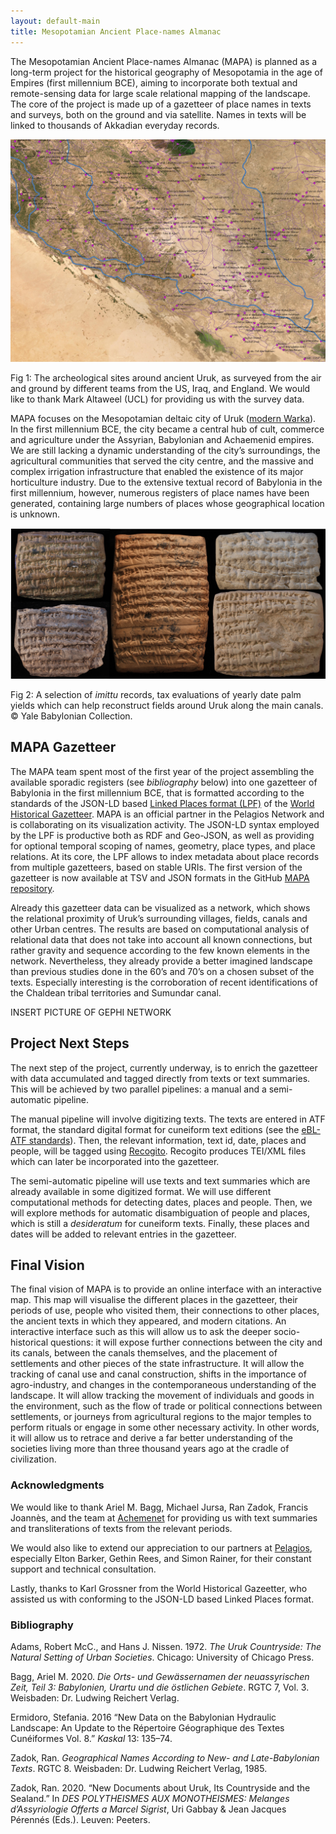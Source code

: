 ```yaml
---
layout: default-main
title: Mesopotamian Ancient Place-names Almanac
---
```


The Mesopotamian Ancient Place-names Almanac (MAPA) is planned as a long-term project for the historical geography of Mesopotamia in the age of Empires (first millennium BCE), aiming to incorporate both textual and remote-sensing data for large scale relational mapping of the landscape. The core of the project is made up of a gazetteer of place names in texts and surveys, both on the ground and via satellite. Names in texts will be linked to thousands of Akkadian everyday records.

![map of Uruk](/images/MAPA/Shay_2020_10_figure2_preview.jpeg)

<p class="fig">Fig 1: The archeological sites around ancient Uruk, as surveyed from the air and ground by different teams from the US, Iraq, and England. We would like to thank Mark Altaweel (UCL) for providing us with the survey data.</p>

MAPA focuses on the Mesopotamian deltaic city of Uruk ([modern Warka](https://pleiades.stoa.org/places/912986)). In the first millennium BCE, the city became a central hub of cult, commerce and agriculture under the Assyrian, Babylonian and Achaemenid empires. We are still lacking a dynamic understanding of the city’s surroundings, the agricultural communities that served the city centre, and the massive and complex irrigation infrastructure that enabled the existence of its major horticulture industry. Due to the extensive textual record of Babylonia in the first millennium, however, numerous registers of place names have been generated, containing large numbers of places whose geographical location is unknown.

![administrative texts mentioning locations around Uruk](/images/MAPA/imittu.jpg)

<p class="fig">Fig 2: A selection of <em>imittu</em> records, tax evaluations of yearly date palm yields which can help reconstruct fields around Uruk along the main canals. &copy; Yale Babylonian Collection.</p>

## MAPA Gazetteer

The MAPA team spent most of the first year of the project assembling the available sporadic registers (see *bibliography* below) into one gazetteer of Babylonia in the first millennium BCE, that is formatted according to the standards of the JSON-LD based [Linked Places format (LPF)](https://github.com/LinkedPasts/linked-places/blob/master/tsv_0.3.md) of the [World Historical Gazetteer](http://whgazetteer.org/). MAPA is an official partner in the Pelagios Network and is collaborating on its visualization activity. The JSON-LD syntax employed by the LPF is productive both as RDF and Geo-JSON, as well as providing for optional temporal scoping of names, geometry, place types, and place relations. At its core, the LPF allows to index metadata about place records from multiple gazetteers, based on stable URIs. The first version of the gazetteer is now available at TSV and JSON formats in the GitHub [MAPA repository](https://github.com/DigitalPasts/MAPA).

Already this gazetteer data can be visualized as a network, which shows the relational proximity of Uruk’s surrounding villages, fields, canals and other Urban centres. The results are based on computational analysis of relational data that does not take into account all known connections, but rather gravity and sequence according to the few known elements in the network. Nevertheless, they already provide a better imagined landscape than previous studies done in the 60’s and 70’s on a chosen subset of the texts. Especially interesting is the corroboration of recent identifications of the Chaldean tribal territories and Sumundar canal.

INSERT PICTURE OF GEPHI NETWORK

## Project Next Steps

The next step of the project, currently underway, is to enrich the gazetteer with data accumulated and tagged directly from texts or text summaries. This will be achieved by two parallel pipelines: a manual and a semi-automatic pipeline.

The manual pipeline will involve digitizing texts. The texts are entered in ATF format, the standard digital format for cuneiform text editions (see the [eBL-ATF standards](https://github.com/ElectronicBabylonianLiterature/ebl-api/blob/master/docs/ebl-atf.md)). Then, the relevant information, text id, date, places and people, will be tagged using [Recogito](https://wiki.digitalclassicist.org/Recogito). Recogito produces TEI/XML files which can later be incorporated into the gazetteer.

The semi-automatic pipeline will use texts and text summaries which are already available in some digitized format. We will use different computational methods for detecting dates, places and people. Then, we will explore methods for automatic disambiguation of people and places, which is still a *desideratum* for cuneiform texts. Finally, these places and dates will be added to relevant entries in the gazetteer.

## Final Vision

The final vision of MAPA is to provide an online interface with an interactive map. This map will visualise the different places in the gazetteer, their periods of use, people who visited them, their connections to other places, the ancient texts in which they appeared, and modern citations. An interactive interface such as this will allow us to ask the deeper socio-historical questions: it will expose further connections between the city and its canals, between the canals themselves, and the placement of settlements and other pieces of the state infrastructure. It will allow the tracking of canal use and canal construction, shifts in the importance of agro-industry, and changes in the contemporaneous understanding of the landscape. It will allow tracking the movement of individuals and goods in the environment, such as the flow of trade or political connections between settlements, or journeys from agricultural regions to the major temples to perform rituals or engage in some other necessary activity. In other words, it will allow us to retrace and derive a far better understanding of the societies living more than three thousand years ago at the cradle of civilization.

### Acknowledgments

We would like to thank Ariel M. Bagg, Michael Jursa, Ran Zadok, Francis Joannès, and the team at [Achemenet](http://www.achemenet.com/) for providing us with text summaries and transliterations of texts from the relevant periods.

We would also like to extend our appreciation to our partners at [Pelagios](https://pelagios.org/), especially Elton Barker, Gethin Rees, and Simon Rainer, for their constant support and technical consultation.

Lastly, thanks to Karl Grossner from the World Historical Gazeetter, who assisted us with conforming to the JSON-LD based Linked Places format.

### Bibliography

Adams, Robert McC., and Hans J. Nissen. 1972. *The Uruk Countryside: The Natural Setting of Urban Societies*. Chicago: University of Chicago Press.

Bagg, Ariel M. 2020. *Die Orts- und Gewässernamen der neuassyrischen Zeit, Teil 3: Babylonien, Urartu und die östlichen Gebiete*. RGTC 7, Vol. 3. Weisbaden: Dr. Ludwing Reichert Verlag.

Ermidoro, Stefania. 2016 “New Data on the Babylonian Hydraulic Landscape: An Update to the Répertoire Géographique des Textes Cunéiformes Vol. 8.” *Kaskal* 13: 135–74.

Zadok, Ran. *Geographical Names According to New- and Late-Babylonian Texts*. RGTC 8. Weisbaden: Dr. Ludwing Reichert Verlag, 1985.

Zadok, Ran. 2020. “New Documents about Uruk, Its Countryside and the Sealand.” In *DES POLYTHEISMES AUX MONOTHEISMES: Melanges d’Assyriologie Offerts a Marcel Sigrist*, Uri Gabbay & Jean Jacques Pérennés (Eds.). Leuven: Peeters.
